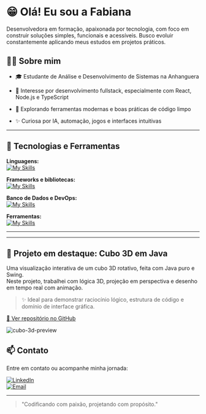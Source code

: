 # 😁 Olá! Eu sou a Fabiana

Desenvolvedora em formação, apaixonada por tecnologia, com foco em construir soluções simples, funcionais e acessíveis. Busco evoluir constantemente aplicando meus estudos em projetos práticos.

## 👩‍💻 Sobre mim

-   🎓 Estudante de Análise e Desenvolvimento de Sistemas na Anhanguera
    
-   🧠 Interesse por desenvolvimento fullstack, especialmente com React, Node.js e TypeScript
    
-   🚀 Explorando ferramentas modernas e boas práticas de código limpo
    
-   ✨ Curiosa por IA, automação, jogos e interfaces intuitivas
    

----------

## 🌱 Tecnologias e Ferramentas

**Linguagens:**  
[![My Skills](https://skillicons.dev/icons?i=js,ts,html,css)](https://skillicons.dev/)

**Frameworks e bibliotecas:**  
[![My Skills](https://skillicons.dev/icons?i=react,nodejs,express)](https://skillicons.dev/)

**Banco de Dados e DevOps:**  
[![My Skills](https://skillicons.dev/icons?i=mysql,postgres,docker)](https://skillicons.dev/)

**Ferramentas:**  
[![My Skills](https://skillicons.dev/icons?i=git,github,vscode,figma)](https://skillicons.dev/)

----------
----------

## 🎲 Projeto em destaque: Cubo 3D em Java

Uma visualização interativa de um cubo 3D rotativo, feita com Java puro e Swing.  
Neste projeto, trabalhei com lógica 3D, projeção em perspectiva e desenho em tempo real com animação.

> ✨ Ideal para demonstrar raciocínio lógico, estrutura de código e domínio de interface gráfica.

[🔗 Ver repositório no GitHub](https://github.com/fahlula/cubo-3d-java)

![cubo-3d-preview](<img width="495" height="416" alt="Captura de tela 2025-07-22 194741" src="https://github.com/user-attachments/assets/aaba4489-25fa-4019-88b0-4c13586beced" />
)

## 📫 Contato

Entre em contato ou acompanhe minha jornada:

[![LinkedIn](https://img.shields.io/badge/-LinkedIn-0e76a8?style=flat-square&logo=linkedin&logoColor=white)](https://www.linkedin.com/in/fabiana-almeida-dev)  
[![Email](https://img.shields.io/badge/-Email-red?style=flat-square&logo=gmail&logoColor=white)](fabiana.lula1@gmail.com)

----------

> "Codificando com paixão, projetando com propósito."
